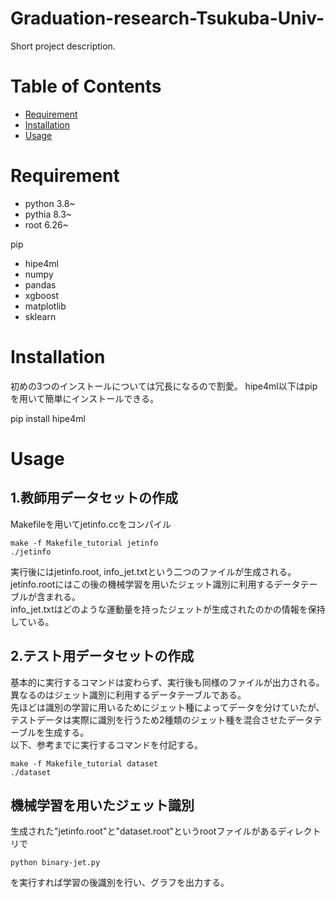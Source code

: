 # Graduation-research-Tsukuba-Univ-

Short project description.

# Table of Contents

- [Requirement](#installation)
- [Installation](#installation)
- [Usage](#usage)

# Requirement
* python 3.8~
* pythia 8.3~
* root 6.26~

pip
* hipe4ml
* numpy
* pandas
* xgboost
* matplotlib
* sklearn

# Installation
初めの3つのインストールについては冗長になるので割愛。
hipe4ml以下はpipを用いて簡単にインストールできる。

pip install hipe4ml

# Usage
## 1.教師用データセットの作成
Makefileを用いてjetinfo.ccをコンパイル

	make -f Makefile_tutorial jetinfo
	./jetinfo

実行後にはjetinfo.root, info_jet.txtという二つのファイルが生成される。  
jetinfo.rootにはこの後の機械学習を用いたジェット識別に利用するデータテーブルが含まれる。  
info_jet.txtはどのような運動量を持ったジェットが生成されたのかの情報を保持している。  

## 2.テスト用データセットの作成
基本的に実行するコマンドは変わらず、実行後も同様のファイルが出力される。  
異なるのはジェット識別に利用するデータテーブルである。  
先ほどは識別の学習に用いるためにジェット種によってデータを分けていたが、テストデータは実際に識別を行うため2種類のジェット種を混合させたデータテーブルを生成する。  
以下、参考までに実行するコマンドを付記する。

	make -f Makefile_tutorial dataset
	./dataset

## 機械学習を用いたジェット識別
生成された"jetinfo.root"と"dataset.root"というrootファイルがあるディレクトリで

	python binary-jet.py
	
を実行すれば学習の後識別を行い、グラフを出力する。
